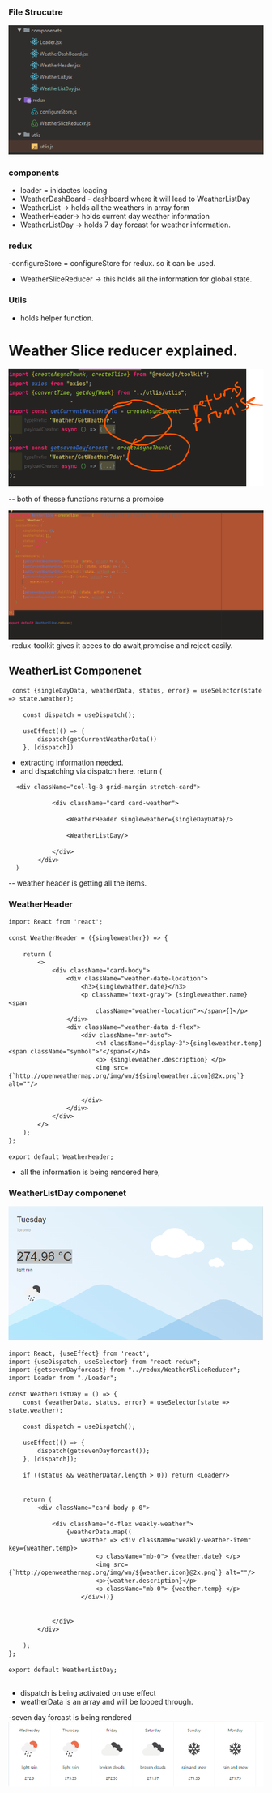 ### File Strucutre

![img_2.png](src/img_2.png)

### components

- loader = inidactes loading
- WeatherDashBoard - dashboard where it will lead to WeatherListDay
- WeatherList -> holds all the weathers in array form
- WeatherHeader-> holds current day weather information
- WeatherListDay -> holds 7 day forcast for weather information.

### redux

-configureStore = configureStore for redux. so it can be used.

- WeatherSliceReducer -> this holds all the information for global state.

### Utlis

- holds helper function.

# Weather Slice reducer explained.

![img_3.png](src/img_3.png)

-- both of thesse functions returns a promoise

![img_4.png](src/img_4.png)
-redux-toolkit gives it acees to do await,promoise and reject easily.

## WeatherList Componenet

```
 const {singleDayData, weatherData, status, error} = useSelector(state => state.weather);

    const dispatch = useDispatch();

    useEffect(() => {
        dispatch(getCurrentWeatherData())
    }, [dispatch])

```

- extracting information needed.
- and dispatching via dispatch here. return (

```
  <div className="col-lg-8 grid-margin stretch-card">

            <div className="card card-weather">

                <WeatherHeader singleweather={singleDayData}/>

                <WeatherListDay/>

            </div>
        </div>
  )

```

-- weather header is getting all the items.

### WeatherHeader

```
import React from 'react';

const WeatherHeader = ({singleweather}) => {

    return (
        <>
            <div className="card-body">
                <div className="weather-date-location">
                    <h3>{singleweather.date}</h3>
                    <p className="text-gray"> {singleweather.name}<span
                        className="weather-location"></span>{}</p>
                </div>
                <div className="weather-data d-flex">
                    <div className="mr-auto">
                        <h4 className="display-3">{singleweather.temp} <span className="symbol">°</span>C</h4>
                        <p> {singleweather.description} </p>
                        <img src={`http://openweathermap.org/img/wn/${singleweather.icon}@2x.png`} alt=""/>

                    </div>
                </div>
            </div>
        </>
    );
};

export default WeatherHeader;

```

- all the information is being rendered here,

### WeatherListDay componenet

![img_5.png](src/img_5.png)

```
import React, {useEffect} from 'react';
import {useDispatch, useSelector} from "react-redux";
import {getsevenDayforcast} from "../redux/WeatherSliceReducer";
import Loader from "./Loader";

const WeatherListDay = () => {
    const {weatherData, status, error} = useSelector(state => state.weather);

    const dispatch = useDispatch();

    useEffect(() => {
        dispatch(getsevenDayforcast());
    }, [dispatch]);

    if ((status && weatherData?.length > 0)) return <Loader/>


    return (
        <div className="card-body p-0">

            <div className="d-flex weakly-weather">
                {weatherData.map((
                    weather => <div className="weakly-weather-item" key={weather.temp}>
                        <p className="mb-0"> {weather.date} </p>
                        <img src={`http://openweathermap.org/img/wn/${weather.icon}@2x.png`} alt=""/>
                        <p>{weather.description}</p>
                        <p className="mb-0"> {weather.temp} </p>
                    </div>))}


            </div>
        </div>

    );
};

export default WeatherListDay;


```

- dispatch is being activated on use effect
- weatherData is an array and will be looped through. 

-seven day forcast is being rendered
  ![img_6.png](src/img_6.png)


